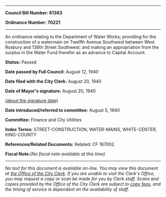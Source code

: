 

********

**Council Bill Number: 61363**
   
**Ordinance Number: 70221**
********

 An ordinance relating to the Department of Water Works; providing for the construction of a watermain on Twelfth Avenue Southwest between West Roxbury and 136th Street Southwest; and making an appropriation from the surplus in the Water Fund therefor as an advance to Capital Account.

**Status:** Passed
   
**Date passed by Full Council:** August 12, 1940
   
**Date filed with the City Clerk:** August 20, 1940
   
**Date of Mayor's signature:** August 20, 1940
   
[(about the signature date)](/~public/approvaldate.htm)
   
   
   
**Date introduced/referred to committee:** August 5, 1940
   
**Committee:** Finance and City Utilities
   
   
**Index Terms:** STREET-CONSTRUCTION, WATER-MAINS, WHITE-CENTER, KING-COUNTY

**References/Related Documents:** Related: CF 167002

**Fiscal Note:**_(No fiscal note available at this time)_
********

_No text for this document is available on-line. You may view this document at [the Office of the City Clerk](http://www.seattle.gov/leg/clerk/contactUs.htm). If you are unable to visit the Clerk's Office, you may request a copy or scan be made for you by Clerk staff. Scans and copies provided by the Office of the City Clerk are subject to [copy fees](http://clerk.seattle.gov/~public/clerkfees.htm), and the timing of service is dependent on the availability of staff._

